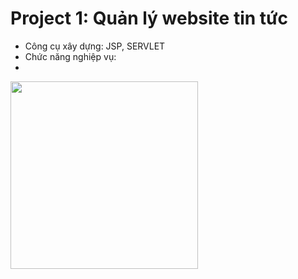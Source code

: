 # Project 1: Quản lý website tin tức
  - Công cụ xây dựng: JSP, SERVLET
  - Chức năng nghiệp vụ:
  - 
<img src="https://user-images.githubusercontent.com/73806593/113843148-8c191800-97bd-11eb-8338-184bc15ca62d.jpg" width="300px" height = "300px"></img> 


